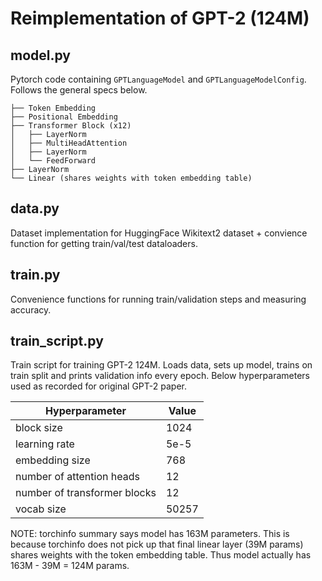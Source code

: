 # Reimplementation of GPT-2 (124M)

## model.py

Pytorch code containing `GPTLanguageModel` and `GPTLanguageModelConfig`. Follows the general specs below.

```
├── Token Embedding
├── Positional Embedding
├── Transformer Block (x12)
│   ├── LayerNorm
│   ├── MultiHeadAttention
│   ├── LayerNorm
│   └── FeedForward
├── LayerNorm
└── Linear (shares weights with token embedding table)
```

## data.py

Dataset implementation for HuggingFace Wikitext2 dataset + convience function for getting train/val/test dataloaders.

## train.py

Convenience functions for running train/validation steps and measuring accuracy.

## train_script.py

Train script for training GPT-2 124M. Loads data, sets up model, trains on train split and prints validation info every epoch. Below hyperparameters used as recorded for original GPT-2 paper.

| Hyperparameter               | Value |
| ---------------------------- | ----- |
| block size                   | 1024  |
| learning rate                | 5e-5  |
| embedding size               | 768   |
| number of attention heads    | 12    |
| number of transformer blocks | 12    |
| vocab size                   | 50257 |

NOTE: torchinfo summary says model has 163M parameters. This is because torchinfo does not pick up that final linear layer (39M params) shares weights with the token embedding table. Thus model actually has 163M - 39M = 124M params.
